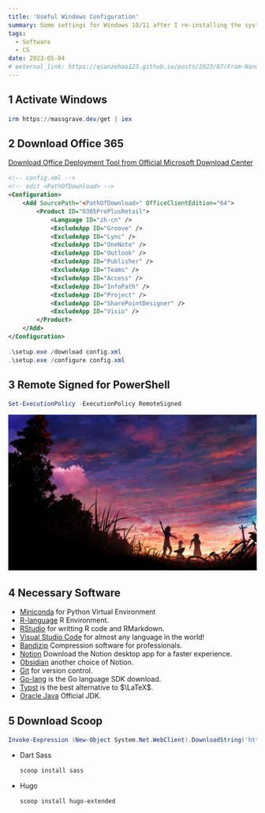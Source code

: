```yaml
---
title: 'Useful Windows Configuration'
summary: Some settings for Windows 10/11 after I re-installing the system.
tags:
  - Software
  - CS
date: 2023-05-04
# external_link: https://qianzehao123.github.io/posts/2023/07/From-Nand-To-Tetris/
---
```


## 1 Activate Windows
```powershell
irm https://massgrave.dev/get | iex
```

## 2 Download Office 365
[Download Office Deployment Tool from Official Microsoft Download Center](https://www.microsoft.com/en-us/download/details.aspx?id=49117)

```xml
<!-- config.xml -->
<!-- edit <PathOfDownload> -->
<Configuration>
    <Add SourcePath="<PathOfDownload>" OfficeClientEdition="64">
        <Product ID="O365ProPlusRetail">
            <Language ID="zh-cn" />
            <ExcludeApp ID="Groove" />
            <ExcludeApp ID="Lync" />
            <ExcludeApp ID="OneNote" />
            <ExcludeApp ID="Outlook" />
            <ExcludeApp ID="Publisher" />
            <ExcludeApp ID="Teams" />
            <ExcludeApp ID="Access" />
            <ExcludeApp ID="InfoPath" />
            <ExcludeApp ID="Project" />
            <ExcludeApp ID="SharePointDesigner" />
            <ExcludeApp ID="Visio" />
        </Product>
    </Add>
</Configuration>
```

```powershell
.\setup.exe /download config.xml
.\setup.exe /configure config.xml
```

## 3 Remote Signed for PowerShell

```powershell
Set-ExecutionPolicy -ExecutionPolicy RemoteSigned
```

![](./BKP.jpg)

## 4 Necessary Software

* [Miniconda](https://docs.anaconda.com/free/miniconda/index.html) for Python Virtual Environment
* [R-language](https://cran.rstudio.com/) R Environment.
* [RStudio](https://posit.co/download/rstudio-desktop/) for writting R code and RMarkdown.
* [Visual Studio Code](https://code.visualstudio.com/) for almost any language in the world!
* [Bandizip](https://www.bandisoft.com/bandizip/) Compression software for professionals.
* [Notion](https://www.notion.so/desktop) Download the Notion desktop app for a faster experience.
* [Obsidian](https://obsidian.md/) another choice of Notion.
* [Git](https://git-scm.com/download/win) for version control.
* [Go-lang](https://golang.google.cn/dl/) is the Go language SDK download.
* [Typst](https://github.com/typst/typst/releases/) is the best alternative to $\LaTeX$.
* [Oracle Java](https://www.oracle.com/java/technologies/downloads/) Official JDK.

## 5 Download Scoop
```powershell
Invoke-Expression (New-Object System.Net.WebClient).DownloadString('https://get.scoop.sh')
```
* Dart Sass
    ```powershell
    scoop install sass
    ```
* Hugo
    ```powershell
    scoop install hugo-extended
    ```